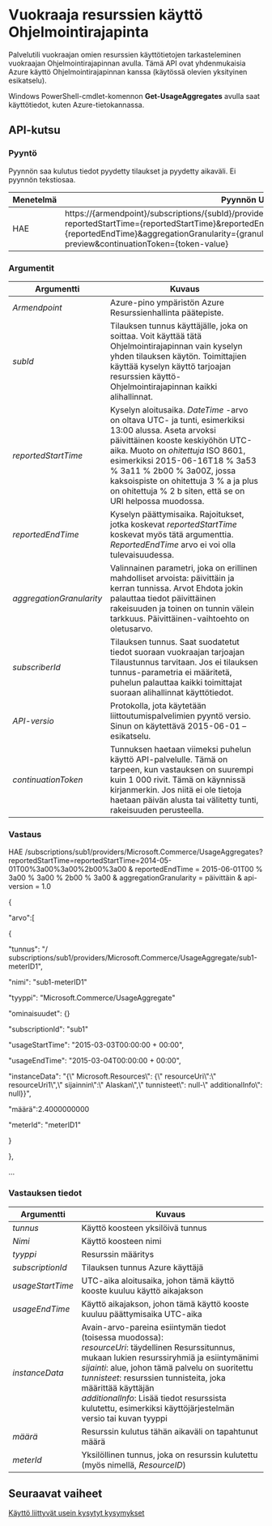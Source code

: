 <properties
    pageTitle="Vuokraaja resurssien käyttö API | Microsoft Azure"
    description="Viittauksen resurssien käyttö API, joka noutaa Azure pinon käyttötiedot."
    services="azure-stack"
    documentationCenter=""
    authors="AlfredoPizzirani"
    manager="byronr"
    editor=""/>

<tags
    ms.service="azure-stack"
    ms.workload="na"
    ms.tgt_pltfrm="na"
    ms.devlang="na"
    ms.topic="article"
    ms.date="10/18/2016"
    ms.author="alfredop"/>

# <a name="tenant-resource-usage-api"></a>Vuokraaja resurssien käyttö Ohjelmointirajapinta

Palvelutili vuokraajan omien resurssien käyttötietojen tarkasteleminen vuokraajan Ohjelmointirajapinnan avulla. Tämä API ovat yhdenmukaisia Azure käyttö Ohjelmointirajapinnan kanssa (käytössä olevien yksityinen esikatselu).

Windows PowerShell-cmdlet-komennon **Get-UsageAggregates** avulla saat käyttötiedot, kuten Azure-tietokannassa.

## <a name="api-call"></a>API-kutsu

### <a name="request"></a>Pyyntö

Pyynnön saa kulutus tiedot pyydetty tilaukset ja pyydetty aikaväli. Ei pyynnön tekstiosaa.

| **Menetelmä**  | **Pyynnön URI** |
| ------------ | ---------------------------------------------------------------------------------------------------------------------------------------------------------------------------------------------------------------------------------------------------------------------- |
| HAE         | https://{armendpoint}/subscriptions/{subId}/providers/Microsoft.Commerce/usageAggregates?reportedStartTime={reportedStartTime}&reportedEndTime={reportedEndTime}&aggregationGranularity={granularity}&api-version=2015-06-01-preview&continuationToken={token-value} |

### <a name="arguments"></a>Argumentit

| **Argumentti**             | **Kuvaus** |
| -------------------------- | --------------------------------------------------------------------------------------------------------------------------------------------------------------------------------------------------------------------------------------------------------------------------------------------------------------------------------------------------------- |
| *Armendpoint*             | Azure-pino ympäristön Azure Resurssienhallinta päätepiste. |
| *subId*                   | Tilauksen tunnus käyttäjälle, joka on soittaa. Voit käyttää tätä Ohjelmointirajapinnan vain kyselyn yhden tilauksen käytön. Toimittajien käyttää kyselyn käyttö tarjoajan resurssien käyttö-Ohjelmointirajapinnan kaikki alihallinnat. |
| *reportedStartTime*       | Kyselyn aloitusaika. *DateTime* -arvo on oltava UTC- ja tunti, esimerkiksi 13:00 alussa. Aseta arvoksi päivittäinen kooste keskiyöhön UTC-aika. Muoto on *ohitettuja* ISO 8601, esimerkiksi 2015-06-16T18 % 3a53 % 3a11 % 2b00 % 3a00Z, jossa kaksoispiste on ohitettuja 3 % a ja plus on ohitettuja % 2 b siten, että se on URI helpossa muodossa. |
| *reportedEndTime*         | Kyselyn päättymisaika. Rajoitukset, jotka koskevat *reportedStartTime* koskevat myös tätä argumenttia. *ReportedEndTime* arvo ei voi olla tulevaisuudessa. |
| *aggregationGranularity*  | Valinnainen parametri, joka on erillinen mahdolliset arvoista: päivittäin ja kerran tunnissa. Arvot Ehdota jokin palauttaa tiedot päivittäinen rakeisuuden ja toinen on tunnin välein tarkkuus. Päivittäinen-vaihtoehto on oletusarvo. |
| *subscriberId*            | Tilauksen tunnus. Saat suodatetut tiedot suoraan vuokraajan tarjoajan Tilaustunnus tarvitaan. Jos ei tilauksen tunnus-parametria ei määritetä, puhelun palauttaa kaikki toimittajat suoraan alihallinnat käyttötiedot. |
| *API-versio*             | Protokolla, jota käytetään liittoutumispalvelimien pyyntö versio. Sinun on käytettävä 2015-06-01 – esikatselu. |
| *continuationToken*       | Tunnuksen haetaan viimeksi puhelun käyttö API-palvelulle. Tämä on tarpeen, kun vastauksen on suurempi kuin 1 000 rivit. Tämä on käynnissä kirjanmerkin. Jos niitä ei ole tietoja haetaan päivän alusta tai välitetty tunti, rakeisuuden perusteella. |

### <a name="response"></a>Vastaus

HAE /subscriptions/sub1/providers/Microsoft.Commerce/UsageAggregates?reportedStartTime=reportedStartTime=2014-05-01T00%3a00%3a00%2b00%3a00 & reportedEndTime = 2015-06-01T00 % 3a00 % 3a00 % 2b00 % 3a00 & aggregationGranularity = päivittäin & api-version = 1.0

{

"arvo":\[

{

"tunnus": "/ subscriptions/sub1/providers/Microsoft.Commerce/UsageAggregate/sub1-meterID1",

"nimi": "sub1-meterID1"

"tyyppi": "Microsoft.Commerce/UsageAggregate"

"ominaisuudet": {}

"subscriptionId": "sub1"

"usageStartTime": "2015-03-03T00:00:00 + 00:00",

"usageEndTime": "2015-03-04T00:00:00 + 00:00",

"instanceData": "{\\" Microsoft.Resources\\": {\\" resourceUri\\":\\" resourceUri1\\",\\" sijainnin\\":\\" Alaskan\\",\\" tunnisteet\\": null-\\" additionalInfo\\": null}}",

"määrä":2.4000000000

"meterId": "meterID1"

}

},

…

### <a name="response-details"></a>Vastauksen tiedot

| **Argumentti**      | **Kuvaus** |
| ------------------ | ------------------------------------------------------------------------------------------------------------- |
| *tunnus*              | Käyttö koosteen yksilöivä tunnus |
| *Nimi*            | Käyttö koosteen nimi |
| *tyyppi*            | Resurssin määritys |
| *subscriptionId*  | Tilauksen tunnus Azure käyttäjä |
| *usageStartTime*  | UTC-aika aloitusaika, johon tämä käyttö kooste kuuluu käyttö aikajakson |
| *usageEndTime*    | Käyttö aikajakson, johon tämä käyttö kooste kuuluu päättymisaika UTC-aika |
| *instanceData*    | Avain-arvo-pareina esiintymän tiedot (toisessa muodossa):<br>  *resourceUri*: täydellinen Resurssitunnus, mukaan lukien resurssiryhmiä ja esiintymänimi <br>  *sijainti*: alue, johon tämä palvelu on suoritettu <br>  *tunnisteet*: resurssien tunnisteita, joka määrittää käyttäjän <br>  *additionalInfo*: Lisää tiedot resurssista kulutettu, esimerkiksi käyttöjärjestelmän versio tai kuvan tyyppi |
| *määrä*        | Resurssin kulutus tähän aikaväli on tapahtunut määrä |
| *meterId*         | Yksilöllinen tunnus, joka on resurssin kulutettu (myös nimellä, *ResourceID*) |

## <a name="next-steps"></a>Seuraavat vaiheet

[Käyttö liittyvät usein kysytyt kysymykset](azure-stack-usage-related-faq.md)
